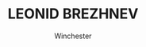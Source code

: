 ---
media: "images/rounds/round_4_2/leonid_brezhnev.png"
media_type: image
title: LEONID BREZHNEV
author: [Winchester]
desc: Discovering a language barrier, the NT colonists try shouting the names of former Sovier premiers.
---